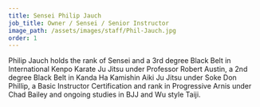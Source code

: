 ```yaml
---
title: Sensei Philip Jauch
job_title: Owner / Sensei / Senior Instructor
image_path: /assets/images/staff/Phil-Jauch.jpg
order: 1
---
```



Philip Jauch holds the rank of Sensei and a 3rd degree Black Belt in International Kenpo Karate Ju Jitsu under Professor Robert Austin, a 2nd degree Black Belt in Kanda Ha Kamishin Aiki Ju Jitsu under Soke Don Phillip, a Basic Instructor Certification and rank in Progressive Arnis under Chad Bailey and ongoing studies in BJJ and Wu style Taiji.&nbsp;